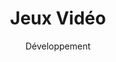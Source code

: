 ---
layout: service
title: "Jeux Vidéo"
subtitle: "Développement"
lang: fr
ref: Game Development
img: game.png
description: À l'aide d'outils et des technologies les plus récentes, tels que <a href="https://unity3d.com">Unit3D</a>, <a href="https://www.adobe.com/products/animate.html">Adobe Animate</a> et <a href="https://ephtracy.github.io">Magicavoxel</a>, nous concevons, développons et commercialisons nos propres jeux. Nous en couvrons différents genres, notamment jeux d'arcade, de stratégie et de cartes à collectionner. Nous nous concentrons principalement sur les jeux mobiles, qui seront publiés sur les deux grandes plates-formes mobiles, Android et iOS. Par conséquent, ils seront distribués via <a href="https://play.google.com/store">Google Play</a> et <a href="https://www.apple.com/lae/ios/app-store/">App Store</a>.<br/> <br/><b>Nous prévoyons de publier notre premier jeu au cours du deuxième semestre de 2019</b>.
---